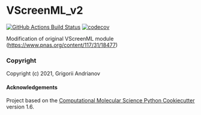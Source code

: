 VScreenML_v2
==============================
[//]: # (Badges)
[![GitHub Actions Build Status](https://github.com/REPLACE_WITH_OWNER_ACCOUNT/vscreenml_v2/workflows/CI/badge.svg)](https://github.com/REPLACE_WITH_OWNER_ACCOUNT/vscreenml_v2/actions?query=workflow%3ACI)
[![codecov](https://codecov.io/gh/REPLACE_WITH_OWNER_ACCOUNT/VScreenML_v2/branch/master/graph/badge.svg)](https://codecov.io/gh/REPLACE_WITH_OWNER_ACCOUNT/VScreenML_v2/branch/master)


Modification of original VScreenML module (https://www.pnas.org/content/117/31/18477)

### Copyright

Copyright (c) 2021, Grigorii Andrianov


#### Acknowledgements
 
Project based on the 
[Computational Molecular Science Python Cookiecutter](https://github.com/molssi/cookiecutter-cms) version 1.6.
